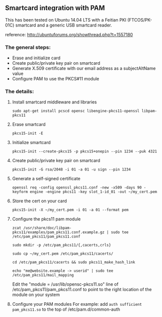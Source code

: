 ## Smartcard integration with PAM
This has been tested on Ubuntu 14.04 LTS with a Feitian PKI (FTCOS/PK-01C) smartcard and a generic USB smartcard reader.

reference: http://ubuntuforums.org/showthread.php?t=1557180

### The general steps:
* Erase and initialize card
* Create public/private key pair on smartcard
* Generate X.509 certificate with our email address as a subjectAltName value
* Configure PAM to use the PKCS#11 module

### The details:
1. Install smartcard middleware and libraries

    ```sudo apt-get install pcscd opensc libengine-pkcs11-openssl libpam-pkcs11```

2. Erase smartcard

    ```pkcs15-init -E```
    
3. Initialize smartcard

    ```pkcs15-init --create-pkcs15 -p pkcs15+onepin --pin 1234 --puk 4321```
    
4. Create public/private key pair on smartcard

    ```pkcs15-init -G rsa/2048 -i 01 -a 01 -u sign --pin 1234```

5. Generate a self-signed certificate

    ```openssl req -config openssl_pkcs11.conf -new -x509 -days 90 -keyform engine -engine pkcs11 -key slot_1-id_01 -out ~/my_cert.pem```

6. Store the cert on your card

    ```pkcs15-init -X ~/my_cert.pem -i 01 -a 01 --format pem```

7. Configure the pkcs11 pam module

    ```zcat /usr/share/doc/libpam-pkcs11/examples/pam_pkcs11.conf.example.gz | sudo tee /etc/pam_pkcs11/pam_pkcs11.conf```
    
    ```sudo mkdir -p /etc/pam_pkcs11/{,cacerts,crls}```
    
    ```sudo cp ~/my_cert.pem /etc/pam_pkcs11/cacerts/```
    
    ```cd /etc/pam_pkcs11/cacerts && sudo pkcs11_make_hash_link```
    
    ```echo "me@website.example -> userid" | sudo tee /etc/pam_pkcs11/mail_mapping```
    
    Edit the "module = /usr/lib/opensc-pkcs11.so" line of /etc/pam_pkcs11/pam_pkcs11.conf to point to the right location of the module on your system

8. Configure your PAM modules
    For example: add ```auth sufficient pam_pkcs11.so``` to the top of /etc/pam.d/common-auth

